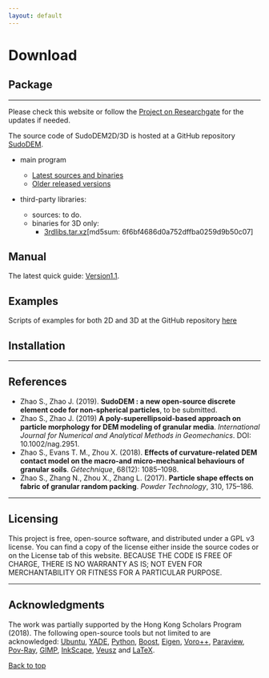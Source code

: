 ```yaml
---
layout: default
---
```


# Download

## Package
* * *
Please check this website or follow the [Project on Researchgate](https://www.researchgate.net/project/SudoDEM-a-discrete-element-code-for-non-spherical-particles) for the updates if needed.

The source code of SudoDEM2D/3D is hosted at a GitHub repository [SudoDEM](https://github.com/SudoDEM/SudoDEM).
- main program
  - [Latest sources and binaries](https://github.com/SudoDEM/SudoDEM/releases/tag/v1.3.6)
  - [Older released versions](https://github.com/SudoDEM/SudoDEM/releases)

- third-party libraries:
   - sources: to do.
   - binaries for 3D only:
     - [3rdlibs.tar.xz](https://zenodo.org/record/2683766#.XNQh7-EzY5k)[md5sum: 6f6bf4686d0a752dffba0259d9b50c07]


## Manual

The latest quick guide: [Version1.1](https://www.researchgate.net/publication/335392133_A_Quick_Guide_for_SudoDEM_A_Discrete_Element_Code_for_Non-spherical_Particles).

## Examples

Scripts of examples for both 2D and 3D at the GitHub repository [here](https://github.com/SwaySZ/ExamplesSudoDEM)

## Installation

* * *

## References
- Zhao S., Zhao J. (2019). **SudoDEM : a new open-source discrete element code for non-spherical particles**, to be submitted.
- Zhao S., Zhao J. (2019) **A poly-superellipsoid-based approach on particle morphology for DEM modeling of granular media**. _International Journal for Numerical and Analytical Methods in Geomechanics_. DOI: 10.1002/nag.2951.
- Zhao S., Evans T. M., Zhou X. (2018). **Effects of curvature-related DEM contact model on the macro-and micro-mechanical behaviours of granular soils**. _Gétechnique_, 68(12): 1085–1098.
- Zhao S., Zhang N., Zhou X., Zhang L. (2017). **Particle shape effects on fabric of granular random packing**. _Powder Technology_, 310, 175–186.

* * *

## Licensing
This project is free, open-source software, and distributed under a GPL v3 license. You can find a copy of the license either inside the source codes or on the License tab of this website. BECAUSE THE CODE IS FREE OF CHARGE, THERE IS NO WARRANTY AS IS; NOT EVEN FOR MERCHANTABILITY OR FITNESS FOR A PARTICULAR PURPOSE.
* * *

## Acknowledgments
The work was partially supported by the Hong Kong Scholars Program (2018). The following open-source tools but not limited to are acknowledged: [Ubuntu](https://www.ubuntu.com/), [YADE](https://yade-dem.org/doc/), [Python](https://www.python.org/), [Boost](http://www.boost.org/), [Eigen](http://eigen.tuxfamily.org/index.php?title=Main_Page), [Voro++](http://math.lbl.gov/voro++/), [Paraview](https://www.paraview.org/), [Pov-Ray](http://www.povray.org/), [GIMP](https://www.gimp.org/), [InkScape](https://inkscape.org/en/), [Veusz](https://veusz.github.io/) and [LaTeX](https://www.tug.org/).

[Back to top](#top)
